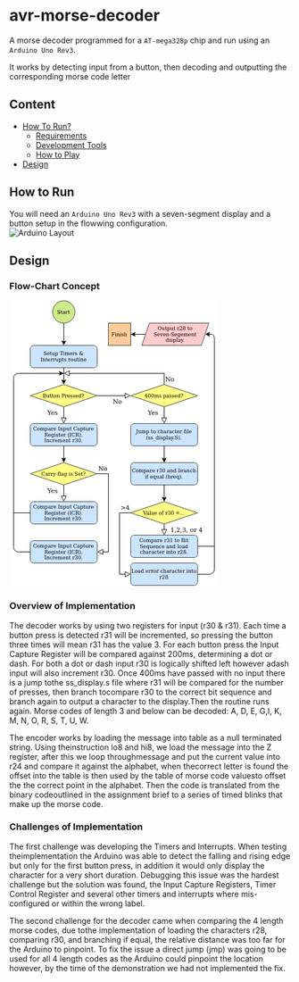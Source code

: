 # avr-morse-decoder
A morse decoder programmed for a `AT-mega328p` chip and run using an `Arduino Uno Rev3`.  
  
It works by detecting input from a button, then decoding and outputting the corresponding morse code letter  
  
## Content
 * [How To Run?](#How-To-Run?)
   - [Requirements](#Requirements)
   - [Development Tools](#Development-Tools)
   - [How to Play](#How-to-Play)
 * [Design](#Design) 

## How to Run
You will need an `Arduino Uno Rev3` with a seven-segment display and a button setup in the flowwing configuration.  
<img alt="Arduino Layout" src="arduino_layout.png">

## Design
  
### Flow-Chart Concept
  
<img alt="Flow Chart" src="README/decoder_flow.png">
  
### Overview of Implementation
  
The decoder works by using two registers for input (r30 & r31). Each time a button press is detected r31 will be incremented, so pressing the button three times will mean r31 has the value 3. For each button press the Input Capture Register will be compared against 200ms, determining a dot or dash. For both a dot or dash input r30 is logically shifted left however adash input will also increment r30. Once 400ms have passed with no input there is a jump tothe ss_display.s file where r31 will be compared for the number of presses, then branch tocompare r30 to the correct bit sequence and branch again to output a character to the display.Then the routine runs again. Morse codes of length 3 and below can be decoded: A, D, E, G,I, K, M, N, O, R, S, T, U, W.  
  
The encoder works by loading the message into table as a null terminated string. Using theinstruction lo8 and hi8, we load the message into the Z register, after this we loop throughmessage and put the current value into r24 and compare it against the alphabet, when thecorrect letter is found the offset into the table is then used by the table of morse code valuesto offset the the correct point in the alphabet. Then the code is translated from the binary codeoutlined in the assignment brief to a series of timed blinks that make up the morse code.  
  
### Challenges of Implementation
  
The first challenge was developing the Timers and Interrupts. When testing theimplementation the Arduino was able to detect the falling and rising edge but only for the first button press, in addition it would only display the character for a very short duration. Debugging this issue was the hardest challenge but the solution was found, the Input Capture Registers, Timer Control Register and several other timers and interrupts where mis-configured or within the wrong label.  
  
The second challenge for the decoder came when comparing the 4 length morse codes, due tothe implementation of loading the characters r28, comparing r30, and branching if equal, the relative distance was too far for the Arduino to pinpoint. To fix the issue a direct jump (jmp) was going to be used for all 4 length codes as the Arduino could pinpoint the location however, by the time of the demonstration we had not implemented the fix.  